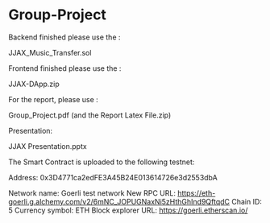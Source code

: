# Group-Project
Backend finished please use the :

JJAX_Music_Transfer.sol

Frontend finished please use the :

JJAX-DApp.zip

For the report, please use :

Group_Project.pdf
(and the Report Latex File.zip)

Presentation:

JJAX Presentation.pptx

The Smart Contract is uploaded to the following testnet: 

Address: 0x3D4771ca2edFE3A45B24E013614726e3d2553dbA

Network name: Goerli test network
New RPC URL: https://eth-goerli.g.alchemy.com/v2/6mNC_JOPUGNaxNi5zHthGhInd9QftqdC
Chain ID: 5
Currency symbol: ETH
Block explorer URL: https://goerli.etherscan.io/


